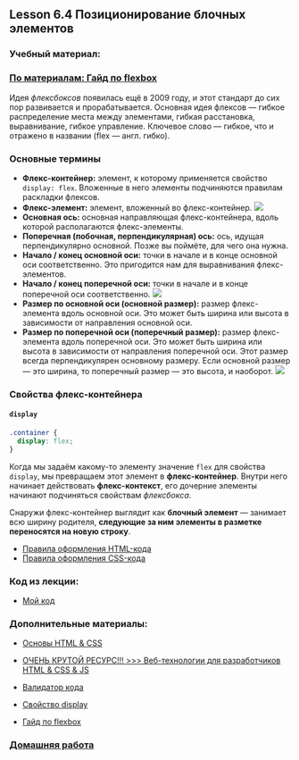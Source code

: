 ## Lesson 6.4 Позиционирование блочных элементов

### Учебный материал:

### [По материалам: Гайд по flexbox](https://doka.guide/css/flexbox-guide/)

Идея *флексбоксов* появилась ещё в 2009 году, и этот стандарт до сих пор развивается и прорабатывается. Основная идея флексов — гибкое распределение места между элементами, гибкая расстановка, выравнивание, гибкое управление. Ключевое слово — гибкое, что и отражено в названии (flex — англ. гибко).

### Основные термины
- **Флекс-контейнер:** элемент, к которому применяется свойство `display: flex`. Вложенные в него элементы подчиняются правилам раскладки флексов.
- **Флекс-элемент:** элемент, вложенный во флекс-контейнер.
![](https://doka.guide/css/flexbox-guide/images/1-2200w.webp)
- **Основная ось:** основная направляющая флекс-контейнера, вдоль которой располагаются флекс-элементы.
- **Поперечная (побочная, перпендикулярная) ось:** ось, идущая перпендикулярно основной. Позже вы поймёте, для чего она нужна.
- **Начало / конец основной оси:** точки в начале и в конце основной оси соответственно. Это пригодится нам для выравнивания флекс-элементов.
- **Начало / конец поперечной оси:** точки в начале и в конце поперечной оси соответственно.
![](https://doka.guide/css/flexbox-guide/images/3-2200w.webp)
- **Размер по основной оси (основной размер):** размер флекс-элемента вдоль основной оси. Это может быть ширина или высота в зависимости от направления основной оси.
- **Размер по поперечной оси (поперечный размер):** размер флекс-элемента вдоль поперечной оси. Это может быть ширина или высота в зависимости от направления поперечной оси. Этот размер всегда перпендикулярен основному размеру. Если основной размер — это ширина, то поперечный размер — это высота, и наоборот.
![](https://doka.guide/css/flexbox-guide/images/4-2200w.webp)

### Свойства флекс-контейнера
####  `display`

```css
.container {
  display: flex;
}
```
Когда мы задаём какому-то элементу значение `flex` для свойства `display`, мы превращаем этот элемент в **флекс-контейнер**. Внутри него начинает действовать **флекс-контекст**, его дочерние элементы начинают подчиняться свойствам *флексбокса*.

Снаружи флекс-контейнер выглядит как **блочный элемент** — занимает всю ширину родителя, **следующие за ним элементы в разметке переносятся на новую строку**.







- [Правила оформления HTML-кода](https://github.com/netology-code/codestyle/tree/master/html)
- [Правила оформления CSS-кода](https://github.com/netology-code/codestyle/tree/master/css)

### Код из лекции: 

- [Мой код](../My_code/)

### Дополнительные материалы:

- [Основы HTML & CSS](https://html5book.ru/osnovy-css/)
- [ОЧЕНЬ КРУТОЙ РЕСУРС!!! >>> Веб-технологии для разработчиков HTML & CSS & JS](https://developer.mozilla.org/ru/docs/Learn/HTML)
- [Валидатор кода](https://validator.w3.org/nu/)
 
- [Свойство display](https://doka.guide/css/display/)
- [Гайд по flexbox](https://doka.guide/css/flexbox-guide/)

### [Домашняя работа](../fpy-homeworks/block-elements-positioning/README.md)
